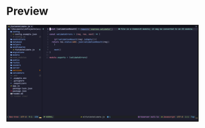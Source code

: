 # Preview 
![Imagen de previsualización](https://github.com/Totem-Incinerator/my-nvim-settings/blob/main/preview.PNG)
